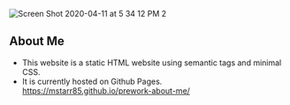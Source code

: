 ![Screen Shot 2020-04-11 at 5 34 12 PM 2](https://user-images.githubusercontent.com/53281244/79055606-511cec80-7c1c-11ea-8fba-0607db7a4697.png)

## About Me 

* This website is a static HTML website using semantic tags and minimal CSS. 
* It is currently hosted on Github Pages. https://mstarr85.github.io/prework-about-me/
